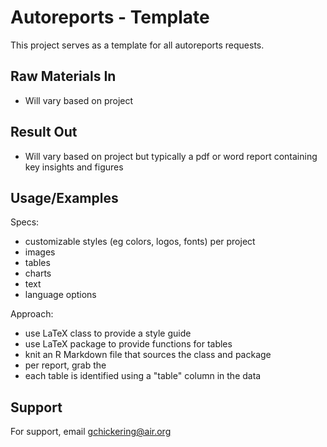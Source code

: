 # Autoreports - Template
This project serves as a template for all autoreports requests.

## Raw Materials In

* Will vary based on project

## Result Out

* Will vary based on project but typically a pdf or word report containing key insights and figures

## Usage/Examples

Specs:

* customizable styles (eg colors, logos, fonts) per project
* images
* tables
* charts
* text
* language options

Approach:

* use LaTeX class to provide a style guide
* use LaTeX package to provide functions for tables
* knit an R Markdown file that sources the class and package
* per report, grab the
* each table is identified using a "table" column in the data


## Support
For support, email [gchickering@air.org](mailto:gchickering@air.org)

